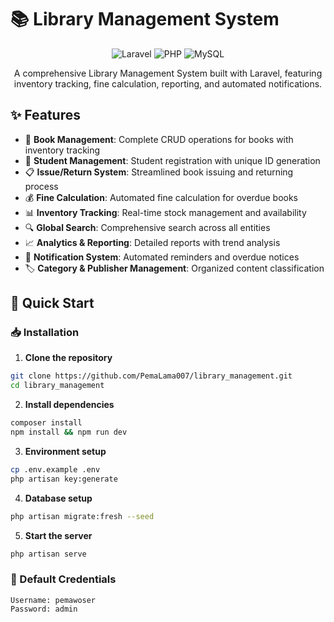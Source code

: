 # 📚 Library Management System

<p align="center">
  <img src="https://img.shields.io/badge/Laravel-8.x-red?style=for-the-badge&logo=laravel" alt="Laravel">
  <img src="https://img.shields.io/badge/PHP-8.0+-blue?style=for-the-badge&logo=php" alt="PHP">
  <img src="https://img.shields.io/badge/MySQL-5.7+-orange?style=for-the-badge&logo=mysql" alt="MySQL">
</p>

<p align="center">
  A comprehensive Library Management System built with Laravel, featuring inventory tracking, fine calculation, reporting, and automated notifications.
</p>

## ✨ Features

- 📖 **Book Management**: Complete CRUD operations for books with inventory tracking
- 👥 **Student Management**: Student registration with unique ID generation
- 📋 **Issue/Return System**: Streamlined book issuing and returning process
- 💰 **Fine Calculation**: Automated fine calculation for overdue books
- 📊 **Inventory Tracking**: Real-time stock management and availability
- 🔍 **Global Search**: Comprehensive search across all entities
- 📈 **Analytics & Reporting**: Detailed reports with trend analysis
- 🔔 **Notification System**: Automated reminders and overdue notices
- 🏷️ **Category & Publisher Management**: Organized content classification

## 🚀 Quick Start 
### 📥 Installation

1. **Clone the repository**
```bash
git clone https://github.com/PemaLama007/library_management.git
cd library_management
```

2. **Install dependencies**
```bash
composer install
npm install && npm run dev
```

3. **Environment setup**
```bash
cp .env.example .env
php artisan key:generate
```

4. **Database setup**
```bash
php artisan migrate:fresh --seed
```

5. **Start the server**
```bash
php artisan serve
```

### 🔐 Default Credentials
```
Username: pemawoser
Password: admin
```